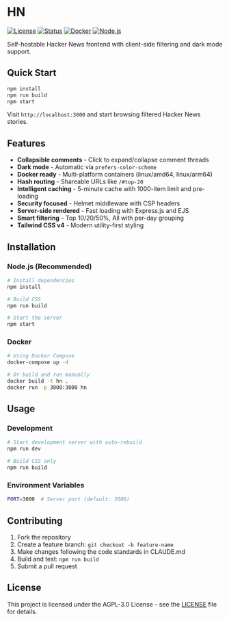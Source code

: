 # HN

[![License](https://img.shields.io/badge/license-AGPL--3.0-blue.svg)](LICENSE)
[![Status](https://img.shields.io/badge/status-active-success)](https://img.shields.io/badge/status-active-success)
[![Docker](https://img.shields.io/badge/docker-ready-blue.svg)](Dockerfile)
[![Node.js](https://img.shields.io/badge/node.js-green.svg)](https://nodejs.org/)

Self-hostable Hacker News frontend with client-side filtering and dark mode support.

## Quick Start

```bash
npm install
npm run build
npm start
```

Visit `http://localhost:3000` and start browsing filtered Hacker News stories.

## Features

- **Collapsible comments** - Click to expand/collapse comment threads
- **Dark mode** - Automatic via `prefers-color-scheme`
- **Docker ready** - Multi-platform containers (linux/amd64, linux/arm64)
- **Hash routing** - Shareable URLs like `/#top-20`
- **Intelligent caching** - 5-minute cache with 1000-item limit and pre-loading
- **Security focused** - Helmet middleware with CSP headers
- **Server-side rendered** - Fast loading with Express.js and EJS
- **Smart filtering** - Top 10/20/50%, All with per-day grouping
- **Tailwind CSS v4** - Modern utility-first styling

## Installation

### Node.js (Recommended)

```bash
# Install dependencies
npm install

# Build CSS
npm run build

# Start the server
npm start
```

### Docker

```bash
# Using Docker Compose
docker-compose up -d

# Or build and run manually
docker build -t hn .
docker run -p 3000:3000 hn
```

## Usage

### Development

```bash
# Start development server with auto-rebuild
npm run dev

# Build CSS only
npm run build
```

### Environment Variables

```bash
PORT=3000  # Server port (default: 3000)
```

## Contributing

1. Fork the repository
2. Create a feature branch: `git checkout -b feature-name`
3. Make changes following the code standards in CLAUDE.md
4. Build and test: `npm run build`
5. Submit a pull request

## License

This project is licensed under the AGPL-3.0 License - see the [LICENSE](LICENSE) file for details.
